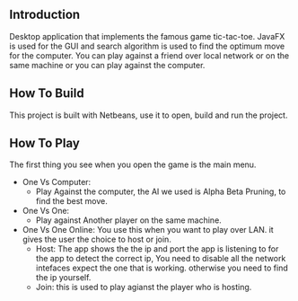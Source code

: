 
Introduction
-----------
Desktop application that implements the famous game tic-tac-toe. JavaFX is used for the GUI and search algorithm is used to find the optimum move for the computer. You can play against a friend over local network or on the same machine or you can play against the computer.

How To Build
--------------
This project is built with Netbeans, use it to open, build and run the project.

How To Play
-----------
The first thing you see when you open the game is the main menu.

* One Vs Computer:
	- Play Against the computer, the AI we used is Alpha Beta Pruning, to find the best move.
* One Vs One:
	- Play against Another player on the same machine.
* One Vs One Online:
	You use this when you want to play over LAN. it gives the user the choice to host or join.
	- Host: The app shows the the ip and port the app is listening to
          for the app to detect the correct ip, You need to disable all the network intefaces expect the one that is working.
          otherwise you need to find the ip yourself.
	- Join: this is used to play agianst the player who is hosting.
